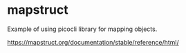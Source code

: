 # mapstruct

Example of using picocli library for mapping objects.

https://mapstruct.org/documentation/stable/reference/html/